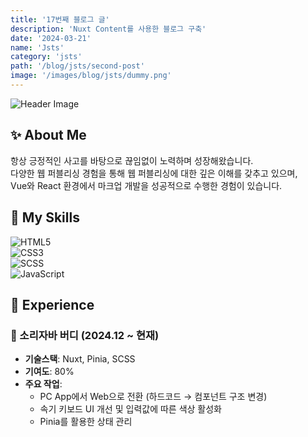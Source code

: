 ```yaml
---
title: '17번째 블로그 글'
description: 'Nuxt Content를 사용한 블로그 구축'
date: '2024-03-21'
name: 'Jsts'
category: 'jsts'
path: '/blog/jsts/second-post'
image: '/images/blog/jsts/dummy.png'
---
```


![Header Image](https://capsule-render.vercel.app/api?type=waving&color=auto&height=300&section=header&text=JUNG%20HYEONJIN&fontSize=50&animation=fadeIn&fontAlignY=38&descAlignY=81&descAlign=-90&fontColor=fff)

## ✨ About Me

항상 긍정적인 사고를 바탕으로 끊임없이 노력하며 성장해왔습니다.  
다양한 웹 퍼블리싱 경험을 통해 웹 퍼블리싱에 대한 깊은 이해를 갖추고 있으며,  
Vue와 React 환경에서 마크업 개발을 성공적으로 수행한 경험이 있습니다.

## 🚀 My Skills

![HTML5](https://img.shields.io/badge/-HTML5-F05032?style=for-the-badge&logo=html5&logoColor=ffffff)  
![CSS3](https://img.shields.io/badge/-CSS3-007ACC?style=for-the-badge&logo=css3)  
![SCSS](https://img.shields.io/badge/Scss-cc6699?style=for-the-badge&logo=Sass&logoColor=white)  
![JavaScript](https://img.shields.io/badge/-JavaScript-%23F7DF1C?style=for-the-badge&logo=javascript&logoColor=000000)

## 📌 Experience

### 🏢 소리자바 버디 (2024.12 ~ 현재)

- **기술스택**: Nuxt, Pinia, SCSS
- **기여도**: 80%
- **주요 작업**:
  - PC App에서 Web으로 전환 (하드코드 → 컴포넌트 구조 변경)
  - 속기 키보드 UI 개선 및 입력값에 따른 색상 활성화
  - Pinia를 활용한 상태 관리
